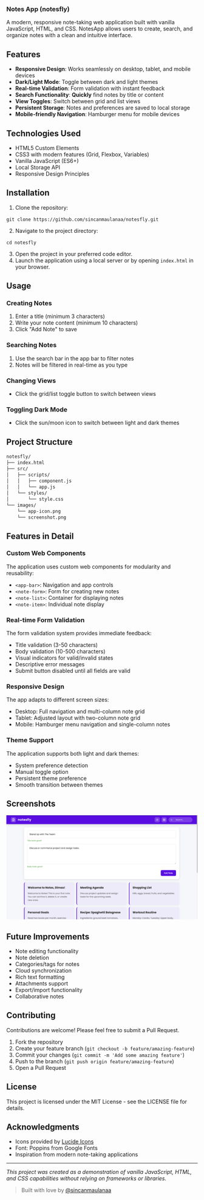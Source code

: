 ### Notes App (notesfly)

A modern, responsive note-taking web application built with vanilla JavaScript, HTML, and CSS. NotesApp allows users to create, search, and organize notes with a clean and intuitive interface.

## Features

- **Responsive Design**: Works seamlessly on desktop, tablet, and mobile devices
- **Dark/Light Mode**: Toggle between dark and light themes
- **Real-time Validation**: Form validation with instant feedback
- **Search Functionality**: **Quickly** find notes by title or content
- **View Toggles**: Switch between grid and list views
- **Persistent Storage**: Notes and preferences are saved to local storage
- **Mobile-friendly Navigation**: Hamburger menu for mobile devices

## Technologies Used

- HTML5 Custom Elements
- CSS3 with modern features (Grid, Flexbox, Variables)
- Vanilla JavaScript (ES6+)
- Local Storage API
- Responsive Design Principles

## Installation

1. Clone the repository:

```shellscript
git clone https://github.com/sincanmaulanaa/notesfly.git
```

2. Navigate to the project directory:

```shellscript
cd notesfly
```

3. Open the project in your preferred code editor.
4. Launch the application using a local server or by opening `index.html` in your browser.

## Usage

### Creating Notes

1. Enter a title (minimum 3 characters)
2. Write your note content (minimum 10 characters)
3. Click "Add Note" to save

### Searching Notes

1. Use the search bar in the app bar to filter notes
2. Notes will be filtered in real-time as you type

### Changing Views

- Click the grid/list toggle button to switch between views

### Toggling Dark Mode

- Click the sun/moon icon to switch between light and dark themes

## Project Structure

```plaintext
notesfly/
├── index.html
├── src/
│   ├── scripts/
│   │   ├── component.js
│   │   └── app.js
│   └── styles/
│       └── style.css
└── images/
    └── app-icon.png
    └── screenshot.png
```

## Features in Detail

### Custom Web Components

The application uses custom web components for modularity and reusability:

- `<app-bar>`: Navigation and app controls
- `<note-form>`: Form for creating new notes
- `<note-list>`: Container for displaying notes
- `<note-item>`: Individual note display

### Real-time Form Validation

The form validation system provides immediate feedback:

- Title validation (3-50 characters)
- Body validation (10-500 characters)
- Visual indicators for valid/invalid states
- Descriptive error messages
- Submit button disabled until all fields are valid

### Responsive Design

The app adapts to different screen sizes:

- Desktop: Full navigation and multi-column note grid
- Tablet: Adjusted layout with two-column note grid
- Mobile: Hamburger menu navigation and single-column notes

### Theme Support

The application supports both light and dark themes:

- System preference detection
- Manual toggle option
- Persistent theme preference
- Smooth transition between themes

## Screenshots

![Desktop Version](src/images/screenshot.png)

## Future Improvements

- Note editing functionality
- Note deletion
- Categories/tags for notes
- Cloud synchronization
- Rich text formatting
- Attachments support
- Export/import functionality
- Collaborative notes

## Contributing

Contributions are welcome! Please feel free to submit a Pull Request.

1. Fork the repository
2. Create your feature branch (`git checkout -b feature/amazing-feature`)
3. Commit your changes (`git commit -m 'Add some amazing feature'`)
4. Push to the branch (`git push origin feature/amazing-feature`)
5. Open a Pull Request

## License

This project is licensed under the MIT License - see the LICENSE file for details.

## Acknowledgments

- Icons provided by [Lucide Icons](https://lucide.dev/)
- Font: Poppins from Google Fonts
- Inspiration from modern note-taking applications

---

_This project was created as a demonstration of vanilla JavaScript, HTML, and CSS capabilities without relying on frameworks or libraries._

> Built with love by [@sincanmaulanaa](https://github.com/sincanmaulanaa)
